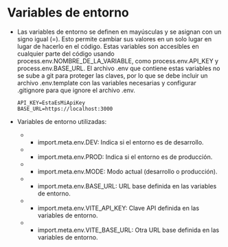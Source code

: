 # Variables de entorno

* Las variables de entorno se definen en mayúsculas y se asignan con un signo igual (=). Esto permite cambiar sus valores en un solo lugar en lugar de hacerlo en el código. Estas variables son accesibles en cualquier parte del código usando process.env.NOMBRE_DE_LA_VARIABLE, como process.env.API_KEY y process.env.BASE_URL. El archivo .env que contiene estas variables no se sube a git para proteger las claves, por lo que se debe incluir un archivo .env.template con las variables necesarias y configurar .gitignore para que ignore el archivo .env.

    ```
    API_KEY=EstaEsMiApiKey
    BASE_URL=https://localhost:3000

    ```

 * Variables de entorno utilizadas:

    * - import.meta.env.DEV: Indica si el entorno es de desarrollo.
    * - import.meta.env.PROD: Indica si el entorno es de producción.
    * - import.meta.env.MODE: Modo actual (desarrollo o producción).
    * - import.meta.env.BASE_URL: URL base definida en las variables de entorno.
    * - import.meta.env.VITE_API_KEY: Clave API definida en las variables de entorno.
    * - import.meta.env.VITE_BASE_URL: Otra URL base definida en las variables de entorno.
